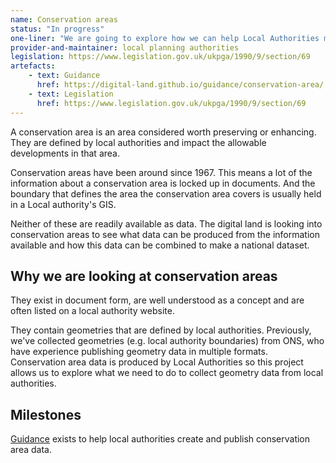 ```yaml
---
name: Conservation areas
status: "In progress"
one-liner: "We are going to explore how we can help Local Authorities make Conservation area data available."
provider-and-maintainer: local planning authorities
legislation: https://www.legislation.gov.uk/ukpga/1990/9/section/69
artefacts:
    - text: Guidance
      href: https://digital-land.github.io/guidance/conservation-area/
    - text: Legislation
      href: https://www.legislation.gov.uk/ukpga/1990/9/section/69
---
```


A conservation area is an area considered worth preserving or enhancing. They are defined by local authorities and impact the allowable developments in that area.

Conservation areas have been around since 1967. This means a lot of the information about a conservation area is locked up in documents. And the boundary that defines the area the conservation area covers is usually held in a Local authority's GIS.

Neither of these are readily available as data. The digital land is looking into conservation areas to see what data can be produced from the information available and how this data can be combined to make a national dataset.

## Why we are looking at conservation areas

They exist in document form, are well understood as a concept and are often listed on a local authority website.

They contain geometries that are defined by local authorities. Previously, we've collected geometries (e.g. local authority boundaries) from ONS, who have experience publishing geometry data in multiple formats. Conservation area data is produced by Local Authorities so this project allows us to explore what we need to do to collect geometry data from local authorities.

## Milestones

[Guidance](https://www.gov.uk/guidance/conserving-and-enhancing-the-historic-environment) exists to help local authorities create and publish conservation area data.

